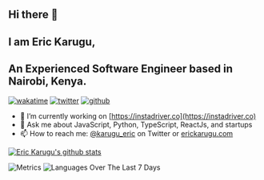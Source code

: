 ## Hi there 👋
## I am Eric Karugu,
## An Experienced Software Engineer based in Nairobi, Kenya.

[![wakatime](https://wakatime.com/badge/user/c9fa5e26-54a0-40b1-9e69-3e99f74fe41d.svg)](https://wakatime.com/@c9fa5e26-54a0-40b1-9e69-3e99f74fe41d)
[![twitter](https://img.shields.io/twitter/follow/wakatime?label=followers&logo=twitter&color=%23007ec6&style=plastic)](https://twitter.com/karugu_eric)
[![github](https://img.shields.io/github/followers/erickarugu?logo=github&style=plastic)](https://github.com/erickarugu?tab=followers)

- 🔭 I’m currently working on [https://instadriver.co](https://instadriver.co)
- 💬 Ask me about JavaScript, Python, TypeScript, ReactJs, and startups
- 📫 How to reach me: [@karugu_eric](https://twitter.com/karugu_eric) on Twitter or [erickarugu.com](https://erickarugu.com)

[![Eric Karugu's github stats](https://github-readme-stats.vercel.app/api?username=erickarugu&count_private=true&show_icons=true&theme=radical)](https://github.com/erickarugu/) 

![Metrics](https://metrics.lecoq.io/erickarugu)
![Languages Over The Last 7 Days](https://github-readme-stats.vercel.app/api/wakatime?username=erickarugu&layout=compact)
